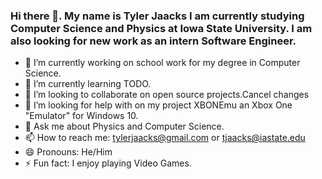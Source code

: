 ### Hi there 👋. My name is Tyler Jaacks I am currently studying Computer Science and Physics at Iowa State University. I am also looking for new work as an intern Software Engineer.
- 🔭 I’m currently working on school work for my degree in Computer Science.
- 🌱 I’m currently learning TODO.
- 👯 I’m looking to collaborate on open source projects.Cancel changes
- 🤔 I’m looking for help with on my project XBONEmu an Xbox One "Emulator" for Windows 10.
- 💬 Ask me about Physics and Computer Science.
- 📫 How to reach me: tylerjaacks@gmail.com or tjaacks@iastate.edu
- 😄 Pronouns: He/Him
- ⚡ Fun fact: I enjoy playing Video Games.
